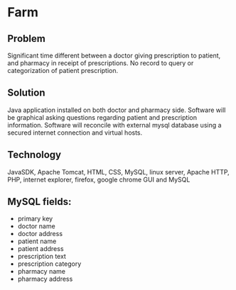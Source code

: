 # Farm
## Problem
Significant time different between a doctor giving prescription to patient, and pharmacy in receipt of prescriptions. No record to query or categorization of patient prescription.

## Solution
Java application installed on both doctor and pharmacy side.
Software will be graphical asking questions regarding patient and prescription information. Software will reconcile with external mysql database using a secured internet connection and virtual hosts.

## Technology
JavaSDK, Apache Tomcat, HTML, CSS, MySQL, linux server, Apache HTTP, PHP, internet explorer, firefox, google chrome GUI and MySQL

## MySQL fields:
* primary key
* doctor name
* doctor address
* patient name
* patient address
* prescription text
* prescription category
* pharmacy name
* pharmacy address

